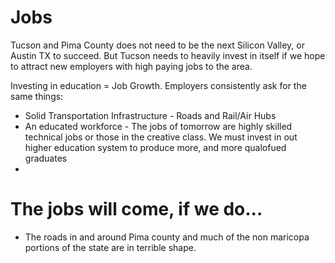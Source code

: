 # Jobs

Tucson and Pima County does not need to be the next Silicon Valley, or Austin TX to succeed. But Tucson needs to heavily invest in itself if we hope to attract new employers with high paying jobs to the area.

Investing in education = Job Growth. Employers consistently ask for the same things:

* Solid Transportation Infrastructure - Roads and Rail/Air Hubs
* An educated workforce - The jobs of tomorrow are highly skilled technical jobs or those in the creative class. We must invest in out higher education system to produce more, and more qualofued graduates
*  

# The jobs will come, if we do...

* The roads in and around Pima county and much of the non maricopa portions of the state are in terrible shape. 
